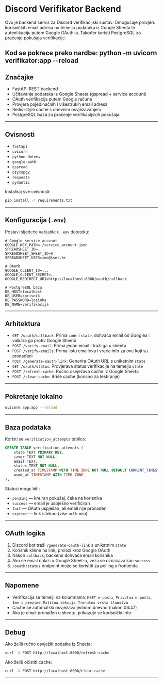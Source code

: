 # Discord Verifikator Backend

Ovo je backend servis za Discord verifikacijski sustav. Omogućuje provjeru korisničkih email adresa na temelju podataka iz Google Sheeta te autentikaciju putem Google OAuth-a. Također koristi PostgreSQL za praćenje pokušaja verifikacije.

Kod se pokrece preko nardbe:
python -m uvicorn verifikator:app --reload
---

## Značajke

- FastAPI REST backend
- Učitavanje podataka iz Google Sheeta (gspread + service account)
- OAuth verifikacija putem Google računa
- Provjera pojedinačnih i višestrukih email adresa
- Redis-style cache s dnevnim osvježavanjem
- PostgreSQL baza za praćenje verifikacijskih pokušaja

---

## Ovisnosti

- `fastapi`
- `uvicorn`
- `python-dotenv`
- `google-auth`
- `gspread`
- `psycopg2`
- `requests`
- `pydantic`

Instaliraj sve ovisnosti:

```bash
pip install -r requirements.txt
```

---

## Konfiguracija (`.env`)

Postavi sljedeće varijable u `.env` datoteku:

```env
# Google service account
GOOGLE_KEY_PATH=./service_account.json
SPREADSHEET_ID=...
SPREADSHEET_SHEET_ID=0
SPREADSHEET_USER=ime@kset.hr

# OAuth
GOOGLE_CLIENT_ID=...
GOOGLE_CLIENT_SECRET=...
GOOGLE_REDIRECT_URI=http://localhost:8000/oauth/callback

# PostgreSQL baza
DB_HOST=localhost
DB_USER=korisnik
DB_PASSWORD=lozinka
DB_NAME=verifikacija
```

---

## Arhitektura

- `GET /oauth/callback`: Prima `code` i `state`, dohvaća email od Googlea i validira ga protiv Google Sheeta
- `POST /verify-email`: Prima jedan email i traži ga u sheetu
- `POST /verify-emails`: Prima listu emailova i vraća info za one koji su pronađeni
- `POST /generate-oauth-link`: Generira OAuth URL s unikatnim `state`
- `GET /oauth/status`: Provjerava status verifikacije na temelju `state`
- `POST /refresh-cache`: Ručno osvježava cache iz Google Sheeta
- `POST /clear-cache`: Briše cache (korisno za testiranje)

---

## Pokretanje lokalno

```bash
uvicorn app:app --reload
```

---

## Baza podataka

Koristi se `verification_attempts` tablica:

```sql
CREATE TABLE verification_attempts (
    state TEXT PRIMARY KEY,
    izvor TEXT NOT NULL,
    email TEXT,
    status TEXT NOT NULL,
    created_at TIMESTAMP WITH TIME ZONE NOT NULL DEFAULT CURRENT_TIMESTAMP,
    used_at TIMESTAMP WITH TIME ZONE
);
```

Statusi mogu biti:
- `pending` — kreiran pokušaj, čeka na korisnika
- `success` — email je uspješno verificiran
- `fail` — OAuth uspješan, ali email nije pronađen
- `expired` — link istekao (više od 5 min)

---

## OAuth logika

1. Discord bot traži `/generate-oauth-link` s unikatnim `state`
2. Korisnik klikne na link, prolazi kroz Google OAuth
3. Nakon `callback`, backend dohvaća email korisnika
4. Ako se email nalazi u Google Sheet-u, veza se označava kao `success`
5. `/oauth/status` endpoint može se koristiti za polling s frontenda

---

## Napomene

- Verifikacija se temelji na kolumnama: `KSET e-pošta`, `Privatna e-pošta`, `Ime i prezime`, `Matična sekcija`, `Trenutna vrsta članstva`
- Cache se automatski osvježava jednom dnevno (nakon 06:47)
- Ako je email pronađen u sheetu, prikazuje se korisnički info

---

## Debug

Ako želiš ručno osvježiti podatke iz Sheeta:

```bash
curl -X POST http://localhost:8000/refresh-cache
```

Ako želiš očistiti cache:

```bash
curl -X POST http://localhost:8000/clear-cache
```

---
